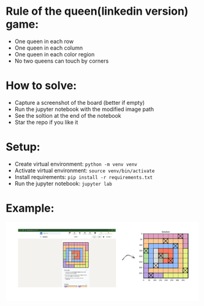 # Rule of the queen(linkedin version) game:
- One queen in each row
- One queen in each column
- One queen in each color region
- No two queens can touch by corners

# How to solve:
- Capture a screenshot of the board (better if empty)
- Run the jupyter notebook with the modified image path
- See the soltion at the end of the notebook
- Star the repo if you like it

# Setup:
- Create virtual environment: `python -m venv venv`
- Activate virtual environment: `source venv/bin/activate`
- Install requirements: `pip install -r requirements.txt`
- Run the jupyter notebook: `jupyter lab`

# Example:
![](./attachments/transformation_visualization.png)